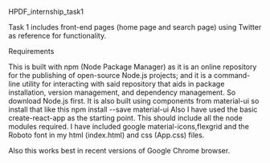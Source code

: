 HPDF_internship_task1

Task 1 includes front-end pages (home page and search page) using Twitter as reference for functionality.

Requirements

This is built with npm (Node Package Manager) as it is an online repository for the publishing of open-source Node.js projects; and it is a command-line utility for interacting with said repository that aids in package installation, version management, and dependency management. So download Node.js first. It is also built using components from material-ui so install that like this npm install --save material-ui Also I have used the basic create-react-app as the starting point. This should include all the node modules required. I have included google material-icons,flexgrid and the Roboto font in my html (index.html) and css (App.css) files.

Also this works best in recent versions of Google Chrome browser.
